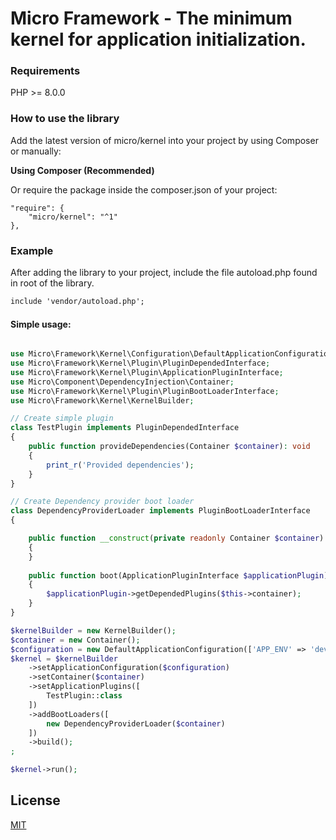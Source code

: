 # Micro Framework - The minimum kernel for application initialization.

### Requirements

PHP  >= 8.0.0

### How to use the library

Add the latest version of micro/kernel into your project by using Composer or manually:

__Using Composer (Recommended)__

Or require the package inside the composer.json of your project:
```
"require": {
    "micro/kernel": "^1"
},
```

### Example

After adding the library to your project, include the file autoload.php found in root of the library.
```html
include 'vendor/autoload.php';
```

#### Simple usage:

```php

use Micro\Framework\Kernel\Configuration\DefaultApplicationConfiguration;
use Micro\Framework\Kernel\Plugin\PluginDependedInterface;
use Micro\Framework\Kernel\Plugin\ApplicationPluginInterface;
use Micro\Component\DependencyInjection\Container;
use Micro\Framework\Kernel\Plugin\PluginBootLoaderInterface;
use Micro\Framework\Kernel\KernelBuilder;

// Create simple plugin
class TestPlugin implements PluginDependedInterface
{
    public function provideDependencies(Container $container): void
    {
        print_r('Provided dependencies');
    }
}

// Create Dependency provider boot loader
class DependencyProviderLoader implements PluginBootLoaderInterface
{

    public function __construct(private readonly Container $container)
    {
    }
    
    public function boot(ApplicationPluginInterface $applicationPlugin): void
    {
        $applicationPlugin->getDependedPlugins($this->container);
    }
}

$kernelBuilder = new KernelBuilder();
$container = new Container();
$configuration = new DefaultApplicationConfiguration(['APP_ENV' => 'dev']);
$kernel = $kernelBuilder
    ->setApplicationConfiguration($configuration)
    ->setContainer($container)
    ->setApplicationPlugins([
        TestPlugin::class
    ])
    ->addBootLoaders([
        new DependencyProviderLoader($container)
    ])
    ->build();
;

$kernel->run();
```

## License

[MIT](LICENSE)